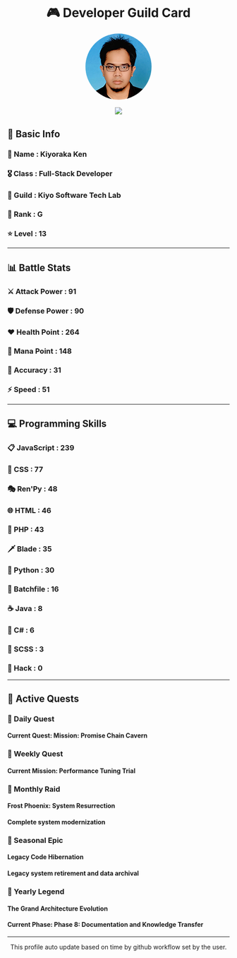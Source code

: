 <div align="center">

# 🎮 Developer Guild Card

<!-- Replace with your profile image -->
<img src="./assets/profile.png" width="150" height="150" style="border-radius: 50%"/>

![](https://komarev.com/ghpvc/?username=Kiyoraka&style=flat)
</div>

##  📌 Basic Info
### 👤 Name : Kiyoraka Ken
### 🎖️ Class : Full-Stack Developer
### 🎪 Guild : Kiyo Software Tech Lab 
### 🔰 Rank : G 
### ⭐ Level : 13

---
## 📊 Battle Stats

### ⚔️ Attack Power  : 91 
### 🛡️ Defense Power : 90 
### ❤️ Health Point  : 264 
### 🔮 Mana Point    : 148 
### 🎯 Accuracy      : 31 
### ⚡ Speed         : 51

---
## 💻 Programming Skills

### 📋 JavaScript : 239
### 🎨 CSS : 77
### 🎭 Ren'Py : 48
### 🌐 HTML : 46
### 🐘 PHP : 43
### 🗡️ Blade : 35
### 🐍 Python : 30
### 📝 Batchfile : 16
### ☕ Java : 8
### 🎯 C# : 6
### 📝 SCSS : 3
### 📝 Hack : 0

---
## 📜 Active Quests

### 🌅 Daily Quest

#### Current Quest: Mission: Promise Chain Cavern

### 📅 Weekly Quest
#### Current Mission: Performance Tuning Trial

### 🌙 Monthly Raid
#### Frost Phoenix: System Resurrection
#### Complete system modernization

### 🌠 Seasonal Epic
#### Legacy Code Hibernation
#### Legacy system retirement and data archival

### 👑 Yearly Legend
#### The Grand Architecture Evolution
#### Current Phase: Phase 8: Documentation and Knowledge Transfer

---
<div align="center">
  This profile auto update based on time by github workflow set by the user.
</div>